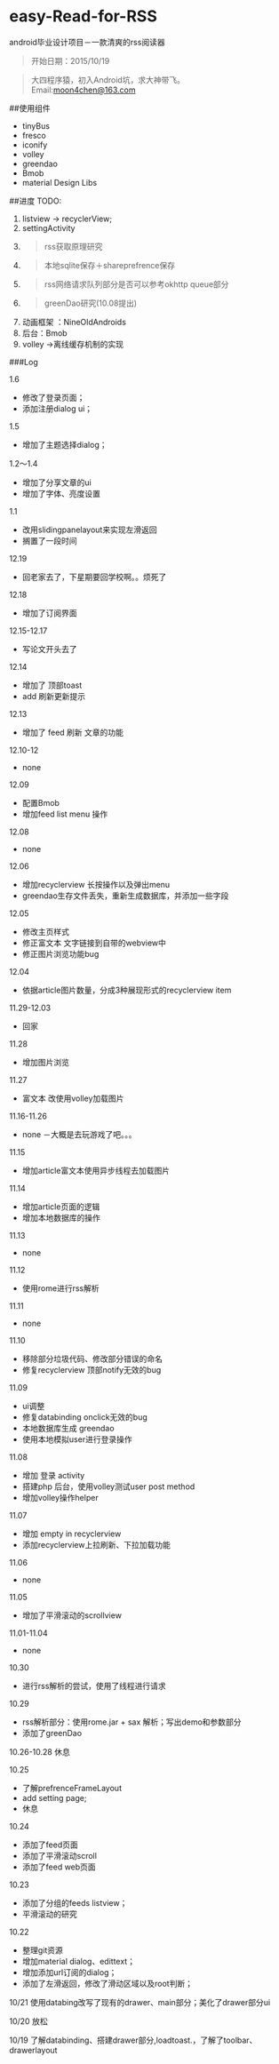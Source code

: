 # easy-Read-for-RSS

android毕业设计项目－一款清爽的rss阅读器

>开始日期：2015/10/19

>大四程序猿，初入Android坑，求大神带飞。
Email:moon4chen@163.com


##使用组件
* tinyBus
* fresco
* iconify
* volley
* greendao
* Bmob
* material Design Libs



##进度
TODO:

1. listview -> recyclerView;
2. settingActivity
3. >rss获取原理研究
4. >本地sqlite保存＋shareprefrence保存
5. >rss网络请求队列部分是否可以参考okhttp queue部分
6. >greenDao研究(10.08提出)
7. 动画框架 ：NineOldAndroids
8. 后台：Bmob
9. volley ->离线缓存机制的实现

###Log

1.6

- 修改了登录页面；
- 添加注册dialog ui；

1.5

- 增加了主题选择dialog；

1.2～1.4

- 增加了分享文章的ui
- 增加了字体、亮度设置


1.1

- 改用slidingpanelayout来实现左滑返回
- 搁置了一段时间

12.19

- 回老家去了，下星期要回学校啊。。烦死了


12.18

- 增加了订阅界面


12.15-12.17

- 写论文开头去了

12.14

- 增加了 顶部toast
- add 刷新更新提示

12.13

- 增加了 feed 刷新 文章的功能

12.10-12

- none

12.09

- 配置Bmob
- 增加feed list  menu 操作

12.08

- none

12.06

- 增加recyclerview 长按操作以及弹出menu
- greendao生存文件丢失，重新生成数据库，并添加一些字段

12.05

- 修改主页样式
- 修正富文本 文字链接到自带的webview中
- 修正图片浏览功能bug

12.04

- 依据article图片数量，分成3种展现形式的recyclerview item

11.29-12.03

- 回家

11.28

- 增加图片浏览

11.27

- 富文本 改使用volley加载图片

11.16-11.26

- none －大概是去玩游戏了吧。。。

11.15

- 增加article富文本使用异步线程去加载图片

11.14

- 增加article页面的逻辑
- 增加本地数据库的操作

11.13

- none

11.12

- 使用rome进行rss解析

11.11

- none

11.10

- 移除部分垃圾代码、修改部分错误的命名
- 修复recyclerview 顶部notify无效的bug

11.09

- ui调整
- 修复databinding onclick无效的bug
- 本地数据库生成 greendao
- 使用本地模拟user进行登录操作

11.08

- 增加 登录 activity
- 搭建php 后台，使用volley测试user post method
- 增加volley操作helper

11.07

- 增加 empty in recyclerview
- 添加recyclerview上拉刷新、下拉加载功能

11.06

- none

11.05

- 增加了平滑滚动的scrollview

11.01-11.04

- none

10.30

- 进行rss解析的尝试，使用了线程进行请求

10.29

- rss解析部分：使用rome.jar + sax 解析；写出demo和参数部分
- 添加了greenDao

10.26-10.28
  休息

10.25

- 了解prefrenceFrameLayout
- add setting page;
- 休息

10.24

- 添加了feed页面
- 添加了平滑滚动scroll
- 添加了feed web页面

10.23

- 添加了分组的feeds listview；
- 平滑滚动的研究

10.22

-  整理git资源
- 增加material dialog、edittext；
- 增加添加url订阅的dialog；
- 添加了左滑返回，修改了滑动区域以及root判断；

10/21
使用databing改写了现有的drawer、main部分；美化了drawer部分ui

10/20
放松

10/19
了解databinding、搭建drawer部分,loadtoast.，了解了toolbar、drawerlayout